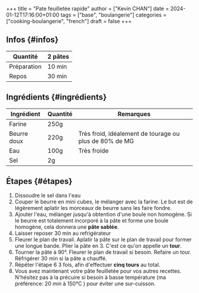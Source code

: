 +++
title = "Pate feuilletée rapide"
author = ["Kevin CHAN"]
date = 2024-01-12T17:16:00+01:00
tags = ["base", "boulangerie"]
categories = ["cooking-boulangerie", "french"]
draft = false
+++

## Infos {#infos}

| Quantité    | 2 pâtes |
|-------------|---------|
| Préparation | 10 min  |
| Repos       | 30 min  |


## Ingrédients {#ingrédients}

| Ingrédient  | Quantité | Remarques                                              |
|-------------|----------|--------------------------------------------------------|
| Farine      | 250g     |                                                        |
| Beurre doux | 220g     | Très froid, idéalement de tourage ou plus de 80% de MG |
| Eau         | 100g     | Très froide                                            |
| Sel         | 2g       |                                                        |


## Étapes {#étapes}

1.  Dissoudre le sel dans l'eau
2.  Couper le beurre en mini cubes, le mélanger avec la farine. Le but est de légèrement aplatir les morceaux de beurre sans les faire fondre.
3.  Ajouter l'eau, mélanger jusqu'à obtention d'une boule non homogène. Si le beurre est totalement incorporé à la pâte et forme une boule homogène, cela donnera une **pâte sablée**.
4.  Laisser reposer 30 min au refrigérateur
5.  Fleurer le plan de travail. Aplatir la pâte sur le plan de travail pour former une longue bande. Plier la pâte en 3. C'est ce qu'on appelle un **tour**.
6.  Tourner la pâte à 90°. Fleurer le plan de travail si besoin. Refaire un tour. Réfrigérer 30 min si la pâte a chauffé.
7.  Répéter l'étape 6 3 fois, afin d'effectuer **cinq tours** au total.
8.  Vous avez maintenant votre pâte feuilletée pour vos autres recettes. N'hésitez pas à la précuire si besoin à basse température (ma préférence: 20 min à 150°C ) pour éviter une sur-cuisson.
